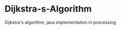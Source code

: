 Dijkstra-s-Algorithm
====================

Dijkstra's algorithm, java implementation in processing 
